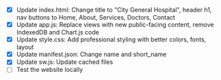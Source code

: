 - [x] Update index.html: Change title to "City General Hospital", header h1, nav buttons to Home, About, Services, Doctors, Contact
- [x] Update app.js: Replace views with new public-facing content, remove IndexedDB and Chart.js code
- [x] Update style.css: Add professional styling with better colors, fonts, layout
- [x] Update manifest.json: Change name and short_name
- [x] Update sw.js: Update cached files
- [ ] Test the website locally
